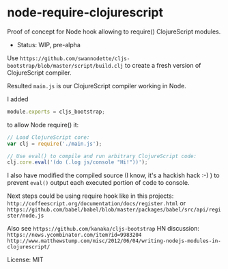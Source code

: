 # node-require-clojurescript
Proof of concept for Node hook allowing to require() ClojureScript modules.

* Status: WIP, pre-alpha

Use `https://github.com/swannodette/cljs-bootstrap/blob/master/script/build.clj`
to create a fresh version of ClojureScript compiler.

Resulted `main.js` is our ClojureScript compiler working in Node.

I added
``` js
module.exports = cljs_bootstrap;
```
to allow Node require() it:
``` js
// Load ClojureScript core:
var clj = require('./main.js');

// Use eval() to compile and run arbitrary ClojureScript code:
clj.core.eval('(do (.log js/console "Hi!"))');
```

I also have modified the compiled source (I know, it's a hackish hack :-) )
to prevent `eval()` output each executed portion of code to console.

Next steps could be using require hook like in this projects:
`http://coffeescript.org/documentation/docs/register.html`
or
`https://github.com/babel/babel/blob/master/packages/babel/src/api/register/node.js`

Also see `https://github.com/kanaka/cljs-bootstrap`
HN discussion: `https://news.ycombinator.com/item?id=9983204`
`http://www.matthewstump.com/misc/2012/06/04/writing-nodejs-modules-in-clojurescript/`

License: MIT

